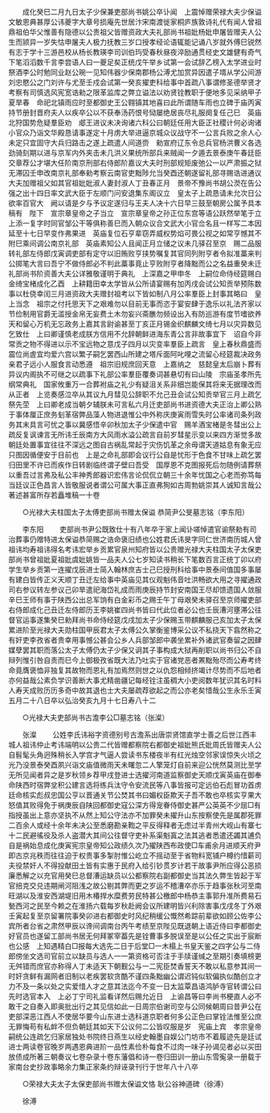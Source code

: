<!-- { "loadSidebar": true } -->
　　成化癸巳二月九日太子少保兼吏部尚书姚公卒讣闻　上震悼赠荣禄大夫少保谥文敏恩典甚厚公讳夔字大章号损庵先世居汴宋南渡徙家桐庐族敦诗礼代有闻人曾祖鼎祖伯华父惟善有隐德以公贵祖父皆赠资政大夫礼部尚书祖妣杨妣申屠皆赠夫人公生而颕异一岁失怙申屠夫人极力抚教三岁口授孝经论语辄能记诵八岁就外傅巳锐然有志于学十三游邑校从杨长教瑛李司训伯玙受春秋昼夜淬励通贯经史文雄健有奇气下笔滔滔数千言李尝语人曰一夔足矣正统戊午举乡试第一会试辞乙榜入太学进业时祭酒李公时勉同业赵公琬一见知伟器少保南郡杨公溥尤加赏异因遣子壻从学公间游刘忠愍公之门刘许与尤至壬戍会试第一癸亥擢吏科给事中首疏八事谓修圣德举贤才考察有司慎选风宪宽诰勑之限革监库之弊立谥法以劝贤铨教职于便地多见采纳甲子夏旱春　命祀北镇雨应时至都御史王公翱镇其地喜曰此所谓随车雨也立碑于庙丙寅持节册封晋府夫人以疾卒公以不获奉汤药恨号恸屡绝居丧尽礼服阕复任己巳　英庙北狩国势危疑羣臣劝　郕王进议未决询诸六科公曰朝廷任用大臣正社稷计何必询诸小官众乃诣文华殿恳请事遂定十月虏大举进逼京城众议战守不一公言兵败之余人心未定只宜固守大兵归路击之遂上疏遣人间道赍　勑宣府辽东令总兵官杨洪曹义各选劲骑刻期以进与京军内外夹击未几洪义果统所部兵来贼闻一夕遁去景泰庚午春廷臣交章荐公才堪大任阶南京刑部右侍郎阶嘉议大夫时刑部规矩废弛公一以严肃振之狱无滞囚壬申改南京礼部奉勑考察云南官吏黜陟允当癸酉还朝遂留礼部寻赐诰进通议大夫加赠祖父如其官祖妣妣淑人妻封淑人丁丑春正月　景帝不豫尚书胡公濙在告公强之出十四日率文武大臣于左顺门问安退集东阁议立　皇太子上疏恳请未允次日公欲率百官大　阙以请是夕与予议定遂归与王夫人决十六日早三鼓至朝房公属予具本稿有　陛下　宣宗章皇帝之子当立　宣宗章皇帝之孙正位东宫等语公跃然举笔于立上添一复字时同官邹公干等俱称善巳而入朝众议合文武大小官佥名且一样写二本因延至十七日早变作弗果进　英庙复位石亨辈窃弄威权势焰可畏公视之如常亨憾其不附巳乘间调公南京礼部　英庙素知公人且闻正月立储之议未几驿召至京　赐二品服转礼部左侍郎戊寅调吏部有定守以旧贿败亨挟势嘱复其官同列附亨者令拟准藁来判公掷笔大言曰吾宁不做侍郎必不判此藁事竟止亨败附亨者降黜而公之名益重癸未迁礼部尚书阶资善大夫公详雅敬谨明于典礼　上深嘉之甲申冬　上嗣位命侍经筵赐白金绮宝楮成化乙酉　上耕籍田幸太学皆从公所请宴赐有加丙戌会试公知贡举预陈数事以杜侥幸闰三月进资政大夫赠封祖考以下皆如制八月公率羣臣上封事其略曰　皇上当念　祖宗之付托思天下之艰难勿以目前无事而恣于宴安肆于逸乐以礼法齐家以节俭制用官爵无滥授金帛无妄费土木勿妄兴斋醮勿频设出入有防巡游有度节嗜欲养天和留心万机无忘政务上嘉其言尉谕甚至丁亥正月锡金织麒麟文绮七月以灾异数见乞致仕　上曰卿谨慎老成朕方信用不允辞朝鲜进海东青公言非故事宜下　诏自今非常贡之物不得进以示不宝远物之意戊子四月以灾变率羣臣上疏言　皇上春秋鼎盛而震位尚虗宜均爱六宫以繁子嗣乞罢西山所建之塔斥面阿叱哩之流留心经筵裁决政务亲君子远小人服食言动悉遵　祖宗旧规庶回天意　上嘉纳之　慈懿皇太后崩卜葬有异议内阁执不可继之以疏事下礼部公率羣臣覆奏词甚悬切有曰山陵　宗庙圣孝所先纲常典礼　国家攸重万一合葬袝庙之礼少有疑沮关系非细岂能保其将来无据理改而从正者　上览奏感泣卒从其议九月彗见公辞职不允己丑会试公知贡举官三月上疏乞祭先茔　上曰卿老成当朝夕辅朕未可言私六月迁吏部尚书进资德大夫正治上卿公熟于事体厘正庶务刬革宿弊品藻人物进退惟公中外称庆庚寅雨雪失时公率诸司条列政务其末具言可忧之事以冀感悟辛卯秋加太子少保遣中官　赐羊酒宝楮是冬彗出公上疏反复讽谏言无所讳壬辰南方大风雨水溢公疏言自前岁彗星示变以来四方渐觉多故　朝廷处置事宜往往不深远之图自古祸乱常起于灾伤饥革之余毋谓天道姑息有象无应只图因循便安于目前也　上是之命礼部即会议行公自是忧形于色食不甘味上疏乞罢归田里不许已而疾作日转剧临终谓子壁曰吾受　国厚恩不克图报死后勿随例请葬祭以重吾过言弗及私公丰神秀郎器识宏伟言论侃侃立朝三十余年忧国之心老而弥笃每当廷议正色昌言人皆敬服说者谓公可属大事正直弗狥如古周勃姚崇其人诚知言哉公著述甚富所存若矗堆稿一十卷 

　　○光禄大夫柱国太子太傅吏部尚书赠太保谥 恭简尹公旻墓志铭（李东阳） 

　　李东阳 
　　吏部尚书尹公既致仕十有八年卒于家上闻讣嗟悼遣官谕祭勑有司治葬事仍赠特进太保谥恭简赐之诰命褒旧绩也公姓君氏讳旻字同仁世济南历城人曾祖讳均寿祖讳得名考讳宏举乡贡累官泉州知府皆以公贵赠光禄大夫柱国太子太保吏部尚书曾祖妣夏祖妣虞妣姚皆一品夫人公七岁知读书稍长下笔数百言正统丁卯以府学生举乡贡第一连擢戊辰进士简入翰林庶吉士己巳授刑科给事中景泰间值国多事屡有建白皆传正义天顺丁丑迁左给事中英庙见其仪观魁伟音吐洪畅欲大用之寻擢通政司右参议转左参议己卯旱遣祀海岱礼成而雨庚辰持节封安南国王尽却馈遗国人敛服辛巳王师有事于陕西公出总军饷有白金彩币之赐壬午丁母艰癸未驿召至京师擢吏部右侍郎成化己丑迁左侍郎历王李姚崔四尚书皆曰代此位者必公也壬辰漕河壅滞公往督官运事遂集癸巳勑拜尚书命侍经筵戊戌加太子少保赐玉带麒麟服己亥加太子太保累进阶至光禄大夫勋柱国甲辰君太子太傅公久掌衡鉴博采公议不私挠天下翕然称之有奸吏李孜省者贵幸用事憾公甚会公乡人兵部邹郎中袭坐累补外诸武官奏留之因肆媒孽罢其职而落公太子太傅仍太子少保又诇其子事构成大狱再削职以尚书归公不自辩列惟引咎自责而巳今上御极孜省既大法乃吐实于官诸党恶者罴黜殆尽而公寿考终命竟膺褒恤非独复其故物而恩礼有加焉然则世之以仇怨相倾挤竭计尽势而不后地者亦何益哉公素负学识善断大事尤精凿疆记每经铨注虽稠大小吏阅数年犹识其名时料人寿天成败历历多奇中故其退也士大夫屡疏荐欲起之而公亦老矣惜哉公生永乐壬寅五月二十八日卒以弘治癸亥九月十七日寿八十二 

　　○光禄大夫吏部尚书古澹李公□墓志铭（张澯） 

　　张澯 
　　公姓李氏讳裕字资德别号古澹系出唐崇贤馆直学士善之后世江西丰城人祖讳仲止考讳端明以公贵二代皆赠都察院右都御史祖妣熊氏妣周氏皆赠夫人公自髫髦头角迥殊稍长入学宫才气逼人尝读书东楼夜半有红光烛空邻家误惊失火顷之光乃没景泰癸酉夙兴诣文庙值微雨天未曙忽二人擎笼灯自前来迎公恍然莫测比至学无所见闻者异之是岁秋领乡荐甲戌登进士选擢河南道监察御史天顺戊寅英庙在御奉命陕西时宿弊坌积公建言选将练兵汰守令安流民等八事皆报可定远伯石彪冒功首虏廷命核实彪叔忠国公亨以晋通关节公焚其书曰媚权臣欺天子吾不敢也卒核实亨果大怒值其败得免于祸庚辰自陕回都御史寇公深方得宠眷侍御史甚严公英英不少屈□有指授虽出上意亦坚执不从然上知公守法亦不加罪癸未擢升山东按察使先是属郡死罪二百余人或经十余年未决公至悉磨勘亲鞫之平反得释者无虑过半青州大岘山有寨七十二民避徭役及杀人盗潜大其间公往督守吏补系渠魁寘之法其逃者悉遣还蠲其逋负自是祸始息成化庚寅宪宗皇帝知公政绩久次乃擢陕西布政使□车甫余月进顺天府尹即古京兆秩而往往迫于权贵事多掣肘惟公屹立不摇动至于省物料宽铺户樽约惜薪司夫役禁奸人不得投献田土皆有实惠于民府入给引钞贯岁计若干故事尹所应得公恶损廉悉解之以充官用癸巳总督漕运缺员以公都察院右副都御史当其法久弊生皆起于军官掊克交兑违期闸河阻浅之故公剔其弊而更之岁运不稽漕卒亦乐于趋事张秋河至南旺湖以及淮安西湖堤旧用木椿捍水糜费劳民特甚公檄郎中杨恭主事郭升准所费易石甃西河之民至今赖之在淮扬六载每岁秋赴阙会议所建明皆兴利除害事戊戌冬丁外艰壬寅起复至京留署院事癸卯进右都御史时风纪稍缓公慨然希踪前辈欲如顾公佐李公宾所者台省之肃然甲辰以谗间调南台丙午考绩至京陛见既退朝上语近侍曰李都御史好官员也遂留工部尚书居无何拜冢宰葢先是铨曹事多脱误至是以公任之实出于宸断也公感　上知遇精白□报每大选先二日于后堂□一木榻上书皇天鉴之四字公与二侍郎傍坐文选司官前立以缺员与选人一一第资格可否注于手牍谨缄之至期引奏填榜更无舛错而庶官亦称得人丁未适天下朝觐公与一二宪臣焚香誓天不敢以私意参其间一时奸贪鲜有漏网者旧制以老疾罢软贪酷不谨四条黜幽公谓迟钝似软偏执似酷创立才力不及一条以处之实爱惜人才之意其法迄今不变一日太监覃昌语鸿胪寺官转谓公曰先时选官本入　上必丁宁司礼监看详然后赐允近日　上谕昌等曰李尚书梗直人必不敢干之自奏入即奥批出行之其见信如此一日周宗伯谢司空与公同候朝周曰昔尹公在吏部深恶江西人不使居华要今山东进士选科道京职者何多公正色曰掌铨法惟至公庶无罪悔苟有私衅不但负朝廷其如天下公议何二公皆叹服是岁　宪庙上宾　孝宗皇帝嗣统公连疏乞归家居独处书院终日燕生以经史翰墨自娱公门坊市不着履迹先是廷试进士两读卷官晚岁两遇恩典进阶一品性素俭朴每食不过肉一味子孙谒见者必以买田放债成所著三朝奏议七卷杂录十卷东藩倡和诗一卷归田训一册山东雪寃录一册载于家南台史抄政事略余力集正家条约辩诬录刊行于世年八十八卒 

　　○荣禄大夫太子太保吏部尚书赠太保谥文恪 耿公谷神道碑（徐溥） 

　　徐溥 
